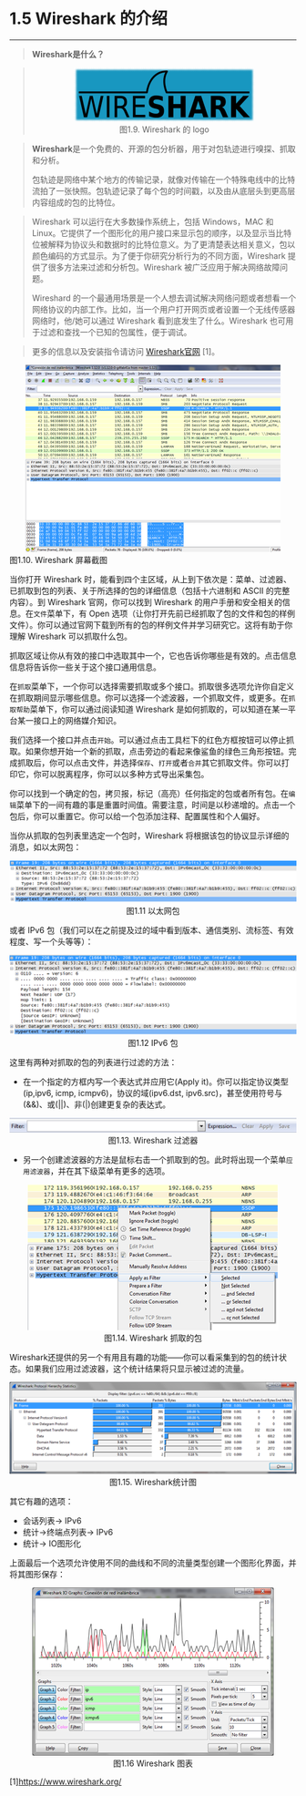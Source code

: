 # 1.5 Wireshark 的介绍
-------


> **Wireshark是什么？**


> <center><img src="images/iot_in_five_days/1/image007.png" /></center>
>  <center>图1.9. Wireshark 的 logo </center>

> **Wireshark**是一个免费的、开源的包分析器，用于对包轨迹进行嗅探、抓取和分析。
> 
> 包轨迹是网络中某个地方的传输记录，就像对传输在一个特殊电线中的比特流拍了一张快照。包轨迹记录了每个包的时间戳，以及由从底层头到更高层内容组成的包的比特位。

> Wireshark 可以运行在大多数操作系统上，包括 Windows，MAC 和 Linux。它提供了一个图形化的用户接口来显示包的顺序，以及显示当比特位被解释为协议头和数据时的比特位意义。为了更清楚表达相关意义，包以颜色编码的方式显示。为了便于你研究分析行为的不同方面，Wireshark 提供了很多方法来过滤和分析包。Wireshark 被广泛应用于解决网络故障问题。
> 
> Wireshard 的一个最通用场景是一个人想去调试解决网络问题或者想看一个网络协议的内部工作。比如，当一个用户打开网页或者设置一个无线传感器网络时，他/她可以通过 Wireshark 看到底发生了什么。Wireshark 也可用于过滤和查找一个已知的包属性，便于调试。
> 

> 更多的信息以及安装指令请访问 [Wireshark官网](https://www.wireshark.org/) [1]。

<center>

<img src="images/iot_in_five_days/1/image016.png"/>
</center>
图1.10. Wireshark 屏幕截图
</center>


当你打开 Wireshark 时，能看到四个主区域，从上到下依次是：菜单、过滤器、已抓取到包的列表、关于所选择的包的详细信息（包括十六进制和 ASCII 的完整内容）。到 Wireshark 官网，你可以找到 Wireshark 的用户手册和安全相关的信息。在```文件```菜单下，有 Open 选项（让你打开先前已经抓取了包的文件和包的样例文件）。你可以通过官网下载到所有的包的样例文件并学习研究它。这将有助于你理解 Wireshark 可以抓取什么包。

抓取区域让你从有效的接口中选取其中一个，它也告诉你哪些是有效的。点击信息信息将告诉你一些关于这个接口通用信息。

在```抓取```菜单下，一个你可以选择需要抓取或多个接口。抓取很多选项允许你自定义在抓取期间显示哪些信息。你可以选择一个滤波器，一个抓取文件，或更多。在```抓取帮助```菜单下，你可以通过阅读知道 Wireshark 是如何抓取的，可以知道在某一平台某一接口上的网络媒介知识。

我们选择一个接口并点击```开始```。可以通过点击工具栏下的红色方框按钮可以停止抓取。如果你想开始一个新的抓取，点击旁边的看起来像鲨鱼的绿色三角形按钮。完成抓取后，你可以点击文件，并选择```保存```、```打开```或者```合并```其它抓取文件。你可以打印它，你可以脱离程序，你可以以多种方式导出采集包。

你可以找到一个确定的包，拷贝报，标记（高亮）任何指定的包或者所有包。在```编辑```菜单下的一间有趣的事是重置时间值。需要注意，时间是以秒递增的。点击一个包后，你可以重置它。你可以给一个包添加注释、配置属性和个人偏好。

当你从抓取的包列表里选定一个包时，Wireshark 将根据该包的协议显示详细的消息，如以太网包：

<center><img src="images/iot_in_five_days/1/image017.png"/></center>
<center>图1.11 以太网包</center>

或者 IPv6 包（我们可以在之前提及过的域中看到版本、通信类别、流标签、有效程度、写一个头等等）：


<center><img src="images/iot_in_five_days/1/image018.png"/></center>
<center>图1.12 IPv6 包</center>

这里有两种对抓取的包的列表进行过滤的方法：

* 在一个指定的方框内写一个表达式并应用它(Apply it)。你可以指定协议类型(ip,ipv6, icmp, icmpv6)，协议的域(ipv6.dst, ipv6.src)，甚至使用符号与(&&)、或(||)、非(|)创建更复杂的表达式。

<center><img src="images/iot_in_five_days/1/image019.png"/></center>
<center>图1.13. Wireshark 过滤器</center>

* 另一个创建滤波器的方法是鼠标右击一个抓取到的包。此时将出现一个菜单```应用滤波器```，并在其下级菜单有更多的选项。

<center><img src="images/iot_in_five_days/1/image020.png"/></center>
<center>图1.14. Wireshark 抓取的包</center>

Wireshark还提供的另一个有用且有趣的功能——你可以看采集到的包的统计状态。如果我们应用过滤波器，这个统计结果将只显示被过滤的流量。

<center><img src="images/iot_in_five_days/1/image021.png"/></center>
<center>图1.15. Wireshark统计图</center>

其它有趣的选项：

* 会话列表→ IPv6
* 统计→终端点列表→ IPv6
* 统计→ IO图形化

上面最后一个选项允许使用不同的曲线和不同的流量类型创建一个图形化界面，并将其图形保存：

<center><img src="images/iot_in_five_days/1/image022.png"/></center>
<center>图1.16 Wireshark 图表</center>





















[1]https://www.wireshark.org/